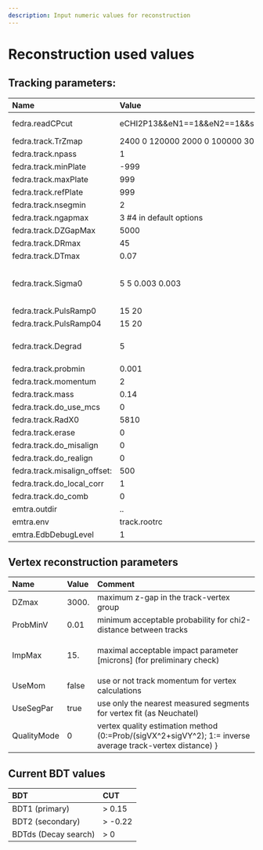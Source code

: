```yaml
---
description: Input numeric values for reconstruction
---
```


# Reconstruction used values

## Tracking parameters:

| **Name** | **Value** | Comment |
| :--- | :--- | :--- |
| fedra.readCPcut  | eCHI2P13&&eN1==1&&eN2==1&&s1.eFlag&gt;=0&&s2.eFlag&gt;=0 | Only for data |
| fedra.track.TrZmap  | 2400 0 120000 2000 0 100000 30 |  |
| fedra.track.npass  | 1 |  |
| fedra.track.minPlate |  -999 |  |
| fedra.track.maxPlate |  999 |  |
| fedra.track.refPlate  | 999 |  |
| fedra.track.nsegmin  | 2 |  |
| fedra.track.ngapmax  | 3 \#4 in default options |  |
| fedra.track.DZGapMax |  5000 |  |
| fedra.track.DRmax  | 45 |  |
| fedra.track.DTmax  | 0.07 |  |
| fedra.track.Sigma0 |  5 5 0.003 0.003 | \#FEDRA defaults: 3 3 0.005 0.005 |
| fedra.track.PulsRamp0  | 15 20 |  |
| fedra.track.PulsRamp04  | 15 20 |  |
| fedra.track.Degrad  | 5 | \#FEDRA defaults: 4 |
| fedra.track.probmin  | 0.001 |  |
| fedra.track.momentum  | 2 |  |
| fedra.track.mass  | 0.14 |  |
| fedra.track.do\_use\_mcs  | 0 |  |
| fedra.track.RadX0  | 5810 |  |
| fedra.track.erase  | 0 |  |
| fedra.track.do\_misalign  | 0 |  |
| fedra.track.do\_realign | 0 |  |
| fedra.track.misalign\_offset: | 500 |  |
| fedra.track.do\_local\_corr  | 1 |  |
| fedra.track.do\_comb  | 0 |  |
| emtra.outdir | .. |  |
| emtra.env |  track.rootrc |  |
| emtra.EdbDebugLevel |  1 |  |

## Vertex reconstruction parameters

<table>
  <thead>
    <tr>
      <th style="text-align:left">Name</th>
      <th style="text-align:left">Value</th>
      <th style="text-align:left">Comment</th>
    </tr>
  </thead>
  <tbody>
    <tr>
      <td style="text-align:left">DZmax</td>
      <td style="text-align:left">3000.</td>
      <td style="text-align:left">maximum z-gap in the track-vertex group</td>
    </tr>
    <tr>
      <td style="text-align:left">ProbMinV</td>
      <td style="text-align:left">0.01</td>
      <td style="text-align:left">minimum acceptable probability for chi2-distance between tracks</td>
    </tr>
    <tr>
      <td style="text-align:left">ImpMax</td>
      <td style="text-align:left">15.</td>
      <td style="text-align:left">
        <p></p>
        <p>maximal acceptable impact parameter [microns] (for preliminary check)</p>
      </td>
    </tr>
    <tr>
      <td style="text-align:left">UseMom</td>
      <td style="text-align:left">false</td>
      <td style="text-align:left">use or not track momentum for vertex calculations</td>
    </tr>
    <tr>
      <td style="text-align:left">UseSegPar</td>
      <td style="text-align:left">true</td>
      <td style="text-align:left">use only the nearest measured segments for vertex fit (as Neuchatel)</td>
    </tr>
    <tr>
      <td style="text-align:left">QualityMode</td>
      <td style="text-align:left">0</td>
      <td style="text-align:left">vertex quality estimation method (0:=Prob/(sigVX^2+sigVY^2); 1:= inverse
        average track-vertex distance) }</td>
    </tr>
  </tbody>
</table>

## Current BDT values



| BDT | CUT |
| :--- | :--- |
| BDT1 \(primary\)  | &gt; 0.15 |
| BDT2 \(secondary\) | &gt; -0.22 |
| BDTds \(Decay search\) | &gt; 0 |

